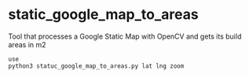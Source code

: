 # static_google_map_to_areas
Tool that processes a Google Static Map with OpenCV and gets its build areas in m2

```
use 
python3 statuc_google_map_to_areas.py lat lng zoom

```
